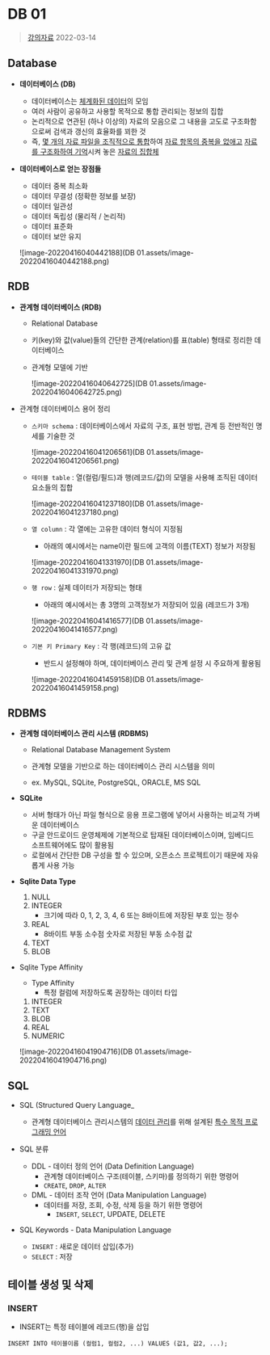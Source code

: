 # DB 01

> [강의자료](https://edu.ssafy.com/data/upload_files/crossUpload/openLrn/ebook/unzip/A2022031411335256400/index.html)  2022-03-14



## Database

- **데이터베이스 (DB)**
  - 데이터베이스는 <u>체계화된 데이터</u>의 모임
  - 여러 사람이 공유하고 사용할 목적으로 통합 관리되는 정보의 집합
  - 논리적으로 연관된 (하나 이상의) 자료의 모음으로 그 내용을 고도로 구조화함으로써 검색과 갱신의 효율화를 꾀한 것
  - 즉, <u>몇 개의 자료 파일을 조직적으로 통합</u>하여 <u>자료 항목의 중복을 없애고</u> <u>자료를 구조화하여 기억</u>시켜 놓은 <u>자료의 집합체</u>



- **데이터베이스로 얻는 장점들**

  - 데이터 중복 최소화
  - 데이터 무결성 (정확한 정보를 보장)
  - 데이터 일관성
  - 데이터 독립성 (물리적 / 논리적)
  - 데이터 표준화
  - 데이터 보안 유지

  ![image-20220416040442188](DB 01.assets/image-20220416040442188.png)





## RDB

- **관계형 데이터베이스 (RDB)**

  - Relational Database

  - 키(key)와 값(value)들의 간단한 관계(relation)를 표(table) 형태로 정리한 데이터베이스

  - 관계형 모델에 기반

    ![image-20220416040642725](DB 01.assets/image-20220416040642725.png)

- 관계형 데이터베이스 용어 정리

  - `스키마 schema` : 데이터베이스에서 자료의 구조, 표현 방법, 관계 등 전반적인 명세를 기술한 것

    ![image-20220416041206561](DB 01.assets/image-20220416041206561.png)

  - `테이블 table` : 열(컬럼/필드)과 행(레코드/값)의 모델을 사용해 조직된 데이터 요소들의 집합

    ![image-20220416041237180](DB 01.assets/image-20220416041237180.png)

  - `열 column` : 각 열에는 고유한 데이터 형식이 지정됨

    - 아래의 예시에서는 name이란 필드에 고객의 이름(TEXT) 정보가 저장됨

    ![image-20220416041331970](DB 01.assets/image-20220416041331970.png)

  - `행 row` : 실제 데이터가 저장되는 형태

    - 아래의 예시에서는 총 3명의 고객정보가 저장되어 있음 (레코드가 3개)

    ![image-20220416041416577](DB 01.assets/image-20220416041416577.png)

  - `기본 키 Primary Key` : 각 행(레코드)의 고유 값

    - 반드시 설정해야 하며, 데이터베이스 관리 및 관계 설정 시 주요하게 활용됨

    ![image-20220416041459158](DB 01.assets/image-20220416041459158.png)



## RDBMS

- **관계형 데이터베이스 관리 시스템 (RDBMS)**

  - Relational Database Management System

  - 관계형 모델을 기반으로 하는 데이터베이스 관리 시스템을 의미
  - ex. MySQL, SQLite, PostgreSQL, ORACLE, MS SQL



- **SQLite**
  - 서버 형태가 아닌 파일 형식으로 응용 프로그램에 넣어서 사용하는 비교적 가벼운 데이터베이스
  - 구글 안드로이드 운영체제에 기본적으로 탑재된 데이터베이스이며, 임베디드 소프트웨어에도 많이 활용됨
  - 로컬에서 간단한 DB 구성을 할 수 있으며, 오픈소스 프로젝트이기 때문에 자유롭게 사용 가능



- **Sqlite Data Type**
  1. NULL
  2. INTEGER
     - 크기에 따라 0, 1, 2, 3, 4, 6 또는 8바이트에 저장된 부호 있는 정수
  3. REAL
     - 8바이트 부동 소수점 숫자로 저장된 부동 소수점 값
  4. TEXT
  5. BLOB



- Sqlite Type Affinity

  - Type Affinity
    - 특정 컬럼에 저장하도록 권장하는 데이터 타입

  1. INTEGER
  2. TEXT
  3. BLOB
  4. REAL
  5. NUMERIC

  ![image-20220416041904716](DB 01.assets/image-20220416041904716.png)





## SQL

- SQL (Structured Query Language_
  - 관계형 데이터베이스 관리시스템의 <u>데이터 관리</u>를 위해 설계된 <u>특수 목적 프로그래밍 언어</u>



- SQL 분류
  - DDL - 데이터 정의 언어 (Data Definition Language)
    - 관계형 데이터베이스 구조(테이블, 스키마)를 정의하기 위한 명령어
    - `CREATE`, `DROP`, `ALTER`
  - DML - 데이터 조작 언어 (Data Manipulation Language)
    - 데이터를 저장, 조회, 수정, 삭제 등을 하기 위한 명령어
      - `INSERT`, `SELECT`, UPDATE, DELETE



- SQL Keywords - Data Manipulation Language
  - `INSERT` : 새로운 데이터 삽입(추가)
  - `SELECT` : 저장



## 테이블 생성 및 삭제



### INSERT

- INSERT는 특정 테이블에 레코드(행)을 삽입

```sqlite
INSERT INTO 테이블이름 (컬럼1, 컬럼2, ...) VALUES (값1, 값2, ...);
```





















